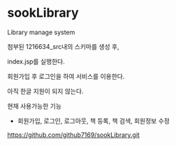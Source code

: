 sookLibrary
===========

Library manage system

첨부된 1216634_src내의 스키마를 생성 후,

index.jsp를 실행한다.

회원가입 후 로그인을 하여 서비스를 이용한다.

아직 한글 지원이 되지 않는다.

현재 사용가능한 기능
 - 회원가입, 로그인, 로그아웃, 책 등록, 책 검색, 회원정보 수정
 
https://github.com/github7169/sookLibrary.git
